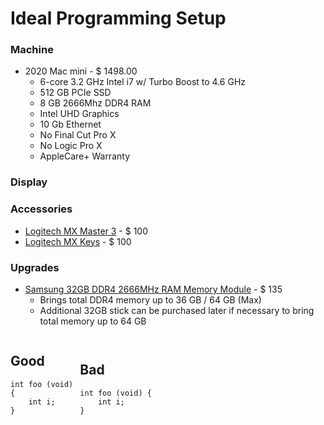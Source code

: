 # Ideal Programming Setup

### Machine

* 2020 Mac mini - $ 1498.00
	- 6-core 3.2 GHz Intel i7 w/ Turbo Boost to 4.6 GHz
	- 512 GB PCIe SSD
	- 8 GB 2666Mhz DDR4 RAM
	- Intel UHD Graphics
	- 10 Gb Ethernet
	- No Final Cut Pro X
	- No Logic Pro X
	- AppleCare+ Warranty

### Display


### Accessories

- [Logitech MX Master 3](https://www.logitech.com/en-us/product/mx-master-3) - $ 100
- [Logitech MX Keys](https://www.logitech.com/en-us/product/mx-keys-wireless-keyboard) - $ 100



### Upgrades

* [Samsung 32GB DDR4 2666MHz RAM Memory Module](https://www.amazon.com/gp/product/B07N124XDS/ref=ox_sc_act_title_3?smid=AHJ6HS5PQ4QLI&psc=1) - $ 135
	- Brings total DDR4 memory up to 36 GB / 64 GB (Max)
	- Additional 32GB stick can be purchased later if necessary to bring total memory up to 64 GB

<div style="-webkit-column-count: 2; -moz-column-count: 2; column-count: 2; -webkit-column-rule: 1px dotted #e0e0e0; -moz-column-rule: 1px dotted #e0e0e0; column-rule: 1px dotted #e0e0e0;">
    <div style="display: inline-block;">
        <h2>Good</h2>
        <pre><code class="language-c">int foo (void) 
{
    int i;
}
</code></pre>
    </div>
    <div style="display: inline-block;">
        <h2>Bad</h2>
        <pre><code class="language-c">int foo (void) {
    int i;
}
</code></pre>
    </div>
</div>